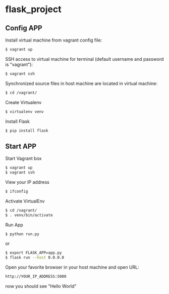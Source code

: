 # flask_project

## Config APP

Install virtual machine from vagrant config file:
```sh
$ vagrant up
```

SSH access to virtual machine for terminal (default username and password is "vagrant"):
```sh
$ vagrant ssh
```

Synchronized source files in host machine are located in virtual machine:
```sh
$ cd /vagrant/
```

Create Virtualenv
```sh
$ virtualenv venv
```

Install Flask
```sh
$ pip install flask
```

## Start APP

Start Vagrant box
```sh
$ vagrant up
$ vagrant ssh
```

View your IP address
```sh
$ ifconfig
```

Activate VirtualEnv
```sh
$ cd /vagrant/
$ . venv/bin/activate
```

Run App
```sh
$ python run.py
```

or

```sh
$ export FLASK_APP=app.py
$ flask run --host 0.0.0.0
```

Open your favorite browser in your host machine and open URL:
```sh
http://YOUR_IP_ADDRESS:5000
```
now you should see "Hello World"
